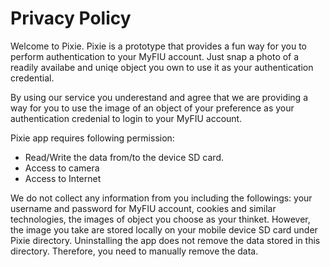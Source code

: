 # Privacy Policy

Welcome to Pixie. Pixie is a prototype that provides a fun way for you to perform authentication to your MyFIU account. Just snap a photo of a readily availabe and uniqe object you own to use it as your authentication credential. 

By using our service you underestand and agree that we are providing a way for you to use the image of an object of your preference as your authentication credenial to login to your MyFIU account.

Pixie app requires following permission: 
- Read/Write the data from/to the device SD card.
- Access to camera 
- Access to Internet

We do not collect any information from you including the followings: your username and password for MyFIU account, cookies and similar technologies, the images of object you choose as your thinket. However, the image you take are stored locally on your mobile device SD card under Pixie directory. Uninstalling the app does not remove the data stored in this directory. Therefore, you need to manually remove the data. 
